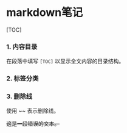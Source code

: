 # markdown笔记

 [TOC]

 ### 1. 内容目录
 
 在段落中填写 `[TOC]` 以显示全文内容的目录结构。
 
 ### 2. 标签分类
 
 ### 3. 删除线
 
 使用 ~~ 表示删除线。
 
 ~~这是一段错误的文本。~~